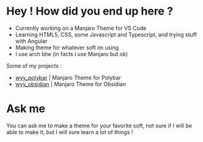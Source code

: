 # Hey ! How did you end up here ?
- Currently working on a Manjaro Theme for VS Code
- Learning HTML5, CSS, some Javascript and Typescript, and trying stuff with Angular
- Making theme for whatever soft im using
- I use arch btw (in facts i use Manjaro but ok)

Some of my projects :
- [wyy_polybar](https://github.com/Wyyrthura/wyy_polybar) | Manjaro Theme for Polybar
- [wyy_obsidian](https://github.com/Wyyrthura/wyy_obsidian) | Manjaro Theme for Obsidian

# Ask me
You can ask me to make a theme for your favorite soft, not sure if I will be able to make it, but I will sure learn a lot of things !
